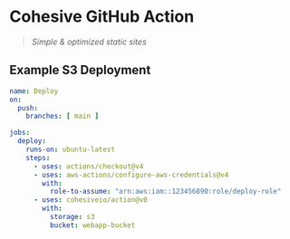 # Cohesive GitHub Action
> _Simple & optimized static sites_

## Example S3 Deployment

```yaml
name: Deploy
on:
  push:
    branches: [ main ]

jobs:
  deploy:
    runs-on: ubuntu-latest
    steps:
      - uses: actions/checkout@v4
      - uses: aws-actions/configure-aws-credentials@v4
        with:
          role-to-assume: "arn:aws:iam::123456890:role/deploy-role"
      - uses: cohesiveio/action@v0
        with:
          storage: s3
          bucket: webapp-bucket
```

